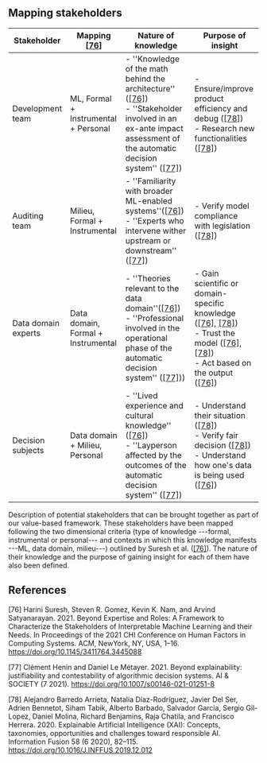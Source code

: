 ## Mapping stakeholders

| Stakeholder       | Mapping [[76]](#suresh2021)  | Nature of knowledge  | Purpose of insight|
| ----------- | ---------------------------------------------------------  |------------------------------------------------------------------------------------------------------------------------------------------------------------------------------------------------ | ----------------------------------------------------------------------------------------------------------------------------------------------------------------------------------------------------------------------------------------------------------------------------------------------------------------------------------------------------------------------------------------------------------------------------------------------------------------------------------------------------------------------------------------------------------------------------------------------------------------------------------------------------------------------------------------------------------------------------------------------------------------------------------------------------------------- 
| Development team     | ML, Formal + Instrumental + Personal |    - ''Knowledge of the math behind the architecture'' ([[76]](#suresh2021)) <br> - ''Stakeholder involved in an ex-ante impact assessment of the automatic decision system'' ([[77]](#henin2021))|  - Ensure/improve product efficiency and debug ([[78]](#barredoarrieta2020))  <br> - Research new functionalities ([[78]](#barredoarrieta2020))    
Auditing team | Milieu, Formal + Instrumental | - ''Familiarity with broader ML-enabled systems''([[76]](#suresh2021))<br> - ''Experts who intervene wither upstream or downstream'' ([[77]](#henin2021))| - Verify model compliance with legislation ([[78]](#barredoarrieta2020))
| Data domain experts | Data domain,  Formal + Instrumental |- ''Theories relevant to the data domain''([[76]](#suresh2021)) <br> - ''Professional involved in the operational phase of the automatic decision system'' ([[77]](#henin2021))) | - Gain scientific or domain-specific knowledge ([[76]](#suresh2021), [[78]](#barredoarrieta2020)) <br> - Trust the model ([[76]](#suresh2021), [[78]](#barredoarrieta2020)) <br> - Act based on the output ([[76]](#suresh2021))
| Decision subjects | Data domain + Milieu, Personal | - ''Lived experience and cultural knowledge'' ([[76]](#suresh2021))<br> - ''Layperson affected by the outcomes of the automatic decision system''  ([[77]](#henin2021)) | - Understand their situation ([[78]](#barredoarrieta2020)) <br> - Verify fair decision ([[78]](#barredoarrieta2020))<br> - Understand how one's data is being used ([[76]](#suresh2021))

Description of potential stakeholders that can be brought together as part of our value-based framework. These stakeholders have been mapped following the two dimensional criteria (type of knowledge ---formal, instrumental or personal--- and contexts in which this knowledge manifests ---ML, data domain, milieu---) outlined by Suresh et al. ([[76]](#suresh2021)). The nature of their knowledge and the purpose of gaining insight for each of them have also been defined.


## References

<a id="suresh2021">[76]</a> 
Harini Suresh, Steven R. Gomez, Kevin K. Nam, and Arvind Satyanarayan. 2021. 
Beyond Expertise and Roles: A Framework to Characterize the Stakeholders of Interpretable Machine Learning and their Needs. 
In Proceedings of the 2021 CHI Conference on Human Factors in Computing Systems. ACM, NewYork, NY, USA, 1–16. https://doi.org/10.1145/3411764.3445088

<a id="henin2021">[77]</a> 
Clément Henin and Daniel Le Métayer. 2021. 
Beyond explainability: justifiability and contestability of algorithmic decision systems. 
AI & SOCIETY (7 2021). https://doi.org/10.1007/s00146-021-01251-8

<a id="barredoarrieta2020">[78]</a> 
Alejandro Barredo Arrieta, Natalia Díaz-Rodríguez, Javier Del Ser, Adrien Bennetot, Siham Tabik, Alberto Barbado, Salvador Garcia, Sergio Gil-Lopez, Daniel Molina, Richard Benjamins, Raja Chatila, and Francisco Herrera. 2020. 
Explainable Artificial Intelligence (XAI): Concepts, taxonomies, opportunities and challenges toward responsible AI. 
Information Fusion 58 (6 2020), 82–115. https://doi.org/10.1016/J.INFFUS.2019.12.012



